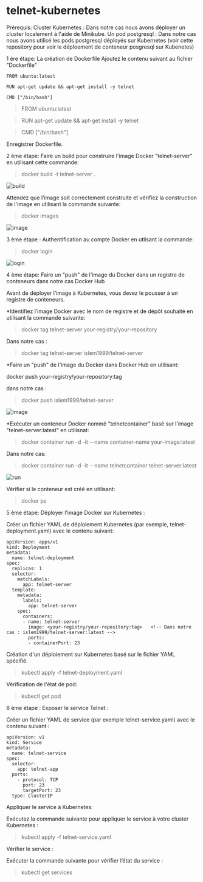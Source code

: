 # telnet-kubernetes

Prérequis:
Cluster Kubernetes : Dans notre cas nous avons déployer un cluster localement à l'aide de Minikube.
Un pod postgresql : Dans notre cas nous avons utilisé les pods postgresql déployés sur Kubernetes (voir cette repository pour voir le déploement de conteneur posgresql sur Kubenetes)

1 ère étape: La création de Dockerfile
Ajoutez le contenu suivant au fichier "Dockerfile"

```
FROM ubuntu:latest

RUN apt-get update && apt-get install -y telnet

CMD ["/bin/bash"]
```

> FROM ubuntu:latest

> RUN apt-get update && apt-get install -y telnet

> CMD ["/bin/bash"]

Enregistrer Dockerfile.

2 ème étape:
Faire un build pour construire l'image Docker "telnet-server" en utilisant cette commande:

> docker build -t telnet-server .

![build](https://github.com/Islem99/telnet-kubernetes/assets/84632827/fb990b2d-1e77-4358-9224-b3fdc8033f27)

Attendez que l’image soit correctement construite et vérifiez la construction de l'image en utilisant la commande suivante:

> docker images

![image](https://github.com/Islem99/telnet-kubernetes/assets/84632827/568d7ffa-05a1-4b49-9271-c439359a712f)

3 ème étape : Authentification au compte Docker en utlisant la commande:

> docker login

![login](https://github.com/Islem99/telnet-kubernetes/assets/84632827/694dcd38-688d-4200-af58-e2239a5b56e9)


4 ème étape: Faire un "push" de l'image du Docker dans un registre de conteneurs dans notre cas Docker Hub

Avant de déployer l’image à Kubernetes, vous devez le pousser à un registre de conteneurs.

  *Identifiez l’image Docker avec le nom de registre et de dépôt souhaité en utilisant la commande suivante:
  
  > docker tag telnet-server your-registry/your-repository

  Dans notre cas : 
  > docker tag telnet-server islem1999/telnet-server

*Faire un "push" de l'image du Docker dans Docker Hub en utilisant:

docker push your-registry/your-repository:tag

dans notre cas :
> docker push islem1999/telnet-server

![image](https://github.com/Islem99/telnet-kubernetes/assets/84632827/21e42230-6167-4556-9956-0b74eacb5e11)


*Exécuter un conteneur Docker nommé "telnetcontainer" basé sur l'image "telnet-server:latest" en utilisnat:

>docker container run -d -it --name container-name your-image:latest

Dans notre cas:

> docker container run -d -it --name telnetcontainer telnet-server:latest

![run](https://github.com/Islem99/telnet-kubernetes/assets/84632827/ed6d66db-487a-4fa1-b466-227d4ba9a1da)


Vérifier si le conteneur est créé en utilisant:

> docker ps

5 ème étape: Déployer l’image Docker sur Kubernetes :

Créer un fichier YAML de déploiement Kubernetes (par exemple, telnet-deployment.yaml) avec le contenu suivant: 

```
apiVersion: apps/v1
kind: Deployment
metadata:
  name: telnet-deployment
spec:
  replicas: 1
  selector:
    matchLabels:
      app: telnet-server
  template:
    metadata:
      labels:
        app: telnet-server
    spec:
      containers:
      - name: telnet-server
        image: <your-registry/your-repository:tag>   <!-- Dans notre cas : islem1999/telnet-server:latest -->
        ports:
        - containerPort: 23

```

 Création d'un déploiement sur Kubernetes basé sur le fichier YAML spécifié.
 
 > kubectl apply -f telnet-deployment.yaml

Vérification de l'état de pod:

> kubectl get pod

6 ème étape : Exposer le service Telnet :

Créer un fichier YAML de service (par exemple telnet-service.yaml) avec le contenu suivant :

```
apiVersion: v1
kind: Service
metadata:
  name: telnet-service
spec:
  selector:
    app: telnet-app
  ports:
    - protocol: TCP
      port: 23
      targetPort: 23
  type: ClusterIP
```

Appliquer le service à Kubernetes:

Exécutez la commande suivante pour appliquer le service à votre cluster Kubernetes :

> kubectl apply -f telnet-service.yaml

Vérifier le service :

Exécuter la commande suivante pour vérifier l’état du service :

> kubectl get services



 
